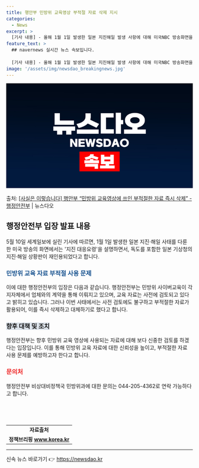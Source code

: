 ```yaml
---
title: 행안부 민방위 교육영상 부적절 자료 삭제 지시
categories:
  - News
excerpt: >
  [기사 내용] - 올해 1월 1일 발생한 일본 지진해일 발생 사항에 대해 미국NBC 방송화면을 활용하여 지진…
feature_text: >
  ## navernews 실시간 뉴스 속보입니다.

  [기사 내용] - 올해 1월 1일 발생한 일본 지진해일 발생 사항에 대해 미국NBC 방송화면을 활용하여 지진…
image: '/assets/img/newsdao_breakingnews.jpg'
---
```


![뉴스다오 속보](/assets/img/newsdao_breakingnews.jpg)

<p>출처: <a href="https://newsdao.kr/3802" rel="dofollow">[사실은 이렇습니다] 행안부 “민방위 교육영상에 쓰인 부적절한 자료 즉시 삭제” - 행정안전부</a> | 뉴스다오</p>

<h2 data-ke-size="size26">행정안전부 입장 발표 내용</h2>
<p data-ke-size="size16">5월 10일 세계일보에 실린 기사에 따르면, 1월 1일 발생한 일본 지진·해일 사태를 다룬 한 미국 방송의 화면에서는 '지진 대응요령'을 설명하면서, 독도를 포함한 일본 기상청의 지진·해일 상황판이 재인용되었다고 합니다.</p>

<h3><span style="color: #1a5490;">민방위 교육 자료 부적절 사용 문제</span></h3>
<p data-ke-size="size16">이에 대한 행정안전부의 입장은 다음과 같습니다. 행정안전부는 민방위 사이버교육이 각 지자체에서 업체와의 계약을 통해 이뤄지고 있으며, 교육 자료는 사전에 검토되고 있다고 밝히고 있습니다. 그러나 이번 사태에서는 사전 검토에도 불구하고 부적절한 자료가 활용되어, 이를 즉시 삭제하고 대체하기로 했다고 합니다.</p>

<h3><b><span style="background-color: #21538527;">향후 대책 및 조치</span></b></h3>
<p data-ke-size="size16">행정안전부는 향후 민방위 교육 영상에 사용되는 자료에 대해 보다 신중한 검토를 하겠다는 입장입니다. 이를 통해 민방위 교육 자료에 대한 신뢰성을 높이고, 부적절한 자료 사용 문제를 예방하고자 한다고 합니다.</p>

<h3><b><span style="color: #ee2323;">문의처</span></b></h3>
<p data-ke-size="size16">행정안전부 비상대비정책국 민방위과에 대한 문의는 044-205-4362로 연락 가능하다고 합니다.</p>

<p data-ke-size="size16">&nbsp;</p>
<p data-ke-size="size16">&nbsp;</p>
<table>
<tbody>
<tr>
<td style="text-align: center; height: 17px;"><b>자료출처</b></td>
</tr>
<tr>
<td style="text-align: center; height: 17px;"><b>정책브리핑 <a href="https://www.korea.kr/">www.korea.kr</a></b></td>
</tr>
</tbody>
</table>
<hr> 

신속 뉴스 바로가기 👉 <a href="https://newsdao.kr" rel="dofollow">https://newsdao.kr</a>


